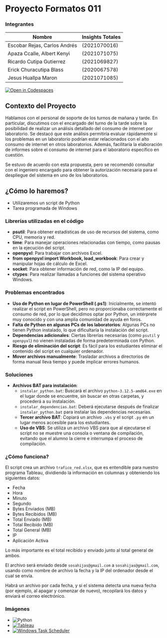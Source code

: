 # Proyecto Formatos 011

### Integrantes

| Nombre                             | Insights Totales |
|------------------------------------|-------------------|
| Escobar Rejas, Carlos Andrés  | (2021070016) |
| Apaza Ccalle, Albert Kenyi   | (2021071075) |
| Ricardo Cutipa Gutierrez     | (2021069827) |
| Erick Churacutipa Blass     | (2020067578) |
| Jesus Huallpa Maron          | (2021071085) |

[![Open in Codespaces](https://classroom.github.com/assets/launch-codespace-2972f46106e565e64193e422d61a12cf1da4916b45550586e14ef0a7c637dd04.svg)](https://classroom.github.com/open-in-codespaces?assignment_repo_id=15560310)

## Contexto del Proyecto

Hablamos con el personal de soporte de los turnos de mañana y tarde. En particular, discutimos con el encargado del turno de la tarde sobre la posibilidad de realizar un análisis detallado del consumo de internet por laboratorio. Se destacó que este análisis permitiría evaluar rápidamente si los problemas en un laboratorio podrían estar relacionados con el alto consumo de internet en otros laboratorios. Además, facilitaría la elaboración de informes sobre el consumo de internet para el laboratorio específico en cuestión.

Se estuvo de acuerdo con esta propuesta, pero se recomendó consultar con el ingeniero encargado para obtener la autorización necesaria para el despliegue del sistema en uno de los laboratorios.

## ¿Cómo lo haremos?

* Utilizaremos un script de Python 
* Tarea programada de Windows

### Librerías utilizadas en el código

- **psutil**: Para obtener estadísticas de uso de recursos del sistema, como CPU, memoria y red.
- **time**: Para manejar operaciones relacionadas con tiempo, como pausas en la ejecución del script.
- **openpyxl**: Para trabajar con archivos Excel.
- **from openpyxl import Workbook, load_workbook**: Para crear y manipular hojas de cálculo de Excel.
- **socket**: Para obtener información de red, como la IP del equipo.
- **ctypes**: Para realizar llamadas a funciones del sistema operativo Windows.

### Problemas encontrados

- **Uso de Python en lugar de PowerShell (.ps1)**: Inicialmente, se intentó realizar el script en PowerShell, pero no proporcionaba correctamente el consumo de red, por lo que decidimos optar por Python, un intérprete muy conocido y con una amplia comunidad de ayuda en foros.
- **Falta de Python en algunas PCs de los laboratorios**: Algunas PCs no tienen Python instalado, lo que dificultaría la instalación del script.
- **Dependencias adicionales**: Ciertas librerías necesarias (como `psutil` y `openpyxl`) no vienen instaladas de forma predeterminada con Python.
- **Riesgo de eliminación del script**: Es fácil para los estudiantes eliminar el contenido del script en cualquier ordenador.
- **Mover archivos manualmente**: Trasladar archivos a directorios de forma manual lleva tiempo y puede implicar errores humanos.

### Soluciones

- **Archivos BAT para instalación**:
  - `instalar_python.bat`: Buscará el archivo `python-3.12.5-amd64.exe` en el lugar donde se encuentre, sin buscar en otras carpetas, y procederá a su instalación.
  - `instalar_dependencias.bat`: Deberá ejecutarse después de finalizar `instalar_python.bat` para instalar las dependencias necesarias.
  - **Tercer archivo BAT**: Copiará un archivo `.vbs` y el script `.py` en un lugar menos accesible para los estudiantes.
  - **Uso de VBS**: Se utiliza un archivo VBS para que al ejecutarse el script no se muestre una consola o ventana de compilación, evitando que el alumno la cierre e interrumpa el proceso de compilación.

### ¿Cómo funciona?

El script crea un archivo `trafico_red.xlsx`, que es entendible para nuestro programa Tableau, dividiendo la información en columnas y obteniendo los siguientes datos:

- Fecha
- Hora
- Minuto
- Segundo
- Bytes Enviados (MB)
- Bytes Recibidos (MB)
- Total Enviado (MB)
- Total Recibido (MB)
- Total General (MB)
- IP
- Aplicación Activa

Lo más importante es el total recibido y enviado junto al total general de ambos.

El archivo será enviado desde `sosahijas@gmail.com` a `sosahijas@gmail.com`, usando como nombre de archivo la fecha y la IP del ordenador desde el cual se envía.

Habrá un archivo por cada fecha, y si el sistema detecta una nueva fecha (por ejemplo, al apagar y comenzar de nuevo), recopilará los datos y enviará el correo electrónico.

### Imágenes

- ![Python](https://www.python.org/static/community_logos/python-logo-generic.svg)
- [![Tableau](https://img.shields.io/badge/Tableau-E97627?style=for-the-badge&logo=tableau&logoColor=white)](https://www.tableau.com/)
- [![Windows Task Scheduler](https://img.shields.io/badge/Windows_Task_Scheduler-0078D4?style=for-the-badge&logo=windows&logoColor=white)](https://docs.microsoft.com/en-us/windows/win32/taskschd/task-scheduler-start-page)

